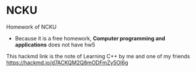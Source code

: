 # NCKU

Homework of NCKU 

* Because it is a free homework, **Computer programming and applications** does not have hw5


This hackmd link is  the note of Learning C++ by me and one of my friends
https://hackmd.io/d7ACKQM2Q8mODFmZy5Ol6g
